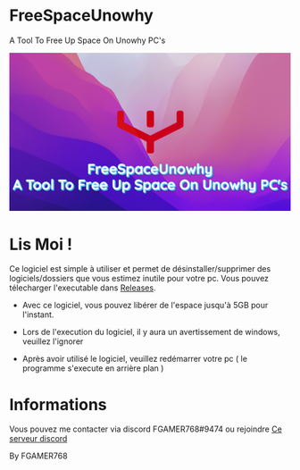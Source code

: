 # FreeSpaceUnowhy
A Tool To Free Up Space On Unowhy PC's

![Image](https://github.com/FGAMER768/FreeSpaceUnowhy/blob/master/Images_Releases/FreeSpaceUnowhy.png)

# Lis Moi !

Ce logiciel est simple à utiliser et permet de désinstaller/supprimer des logiciels/dossiers que vous estimez inutile pour votre pc.
Vous pouvez télecharger l'executable dans [Releases](https://github.com/FGAMER768/FreeSpaceUnowhy/releases).

- Avec ce logiciel, vous pouvez libérer de l'espace jusqu'à 5GB pour l'instant.

- Lors de l'execution du logiciel, il y aura un avertissement de windows, veuillez l'ignorer

- Après avoir utilisé le logiciel, veuillez redémarrer votre pc ( le programme s'execute en arrière plan )

# Informations

Vous pouvez me contacter via discord FGAMER768#9474 ou rejoindre [Ce serveur discord](https://discord.gg/yCKHujMY99)

By FGAMER768

